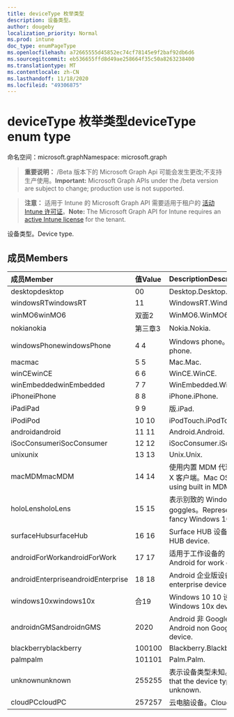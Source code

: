 ```yaml
---
title: deviceType 枚举类型
description: 设备类型。
author: dougeby
localization_priority: Normal
ms.prod: intune
doc_type: enumPageType
ms.openlocfilehash: a72665555d45852ec74cf78145e9f2baf92db6d6
ms.sourcegitcommit: eb536655ffd8d49ae258664f35c50a8263238400
ms.translationtype: MT
ms.contentlocale: zh-CN
ms.lasthandoff: 11/18/2020
ms.locfileid: "49306875"
---
```

# <a name="devicetype-enum-type"></a><span data-ttu-id="f881b-103">deviceType 枚举类型</span><span class="sxs-lookup"><span data-stu-id="f881b-103">deviceType enum type</span></span>

<span data-ttu-id="f881b-104">命名空间：microsoft.graph</span><span class="sxs-lookup"><span data-stu-id="f881b-104">Namespace: microsoft.graph</span></span>

> <span data-ttu-id="f881b-105">**重要说明：** /Beta 版本下的 Microsoft Graph Api 可能会发生更改;不支持生产使用。</span><span class="sxs-lookup"><span data-stu-id="f881b-105">**Important:** Microsoft Graph APIs under the /beta version are subject to change; production use is not supported.</span></span>

> <span data-ttu-id="f881b-106">**注意：** 适用于 Intune 的 Microsoft Graph API 需要适用于租户的 [活动 Intune 许可证](https://go.microsoft.com/fwlink/?linkid=839381)。</span><span class="sxs-lookup"><span data-stu-id="f881b-106">**Note:** The Microsoft Graph API for Intune requires an [active Intune license](https://go.microsoft.com/fwlink/?linkid=839381) for the tenant.</span></span>

<span data-ttu-id="f881b-107">设备类型。</span><span class="sxs-lookup"><span data-stu-id="f881b-107">Device type.</span></span>

## <a name="members"></a><span data-ttu-id="f881b-108">成员</span><span class="sxs-lookup"><span data-stu-id="f881b-108">Members</span></span>
|<span data-ttu-id="f881b-109">成员</span><span class="sxs-lookup"><span data-stu-id="f881b-109">Member</span></span>|<span data-ttu-id="f881b-110">值</span><span class="sxs-lookup"><span data-stu-id="f881b-110">Value</span></span>|<span data-ttu-id="f881b-111">Description</span><span class="sxs-lookup"><span data-stu-id="f881b-111">Description</span></span>|
|:---|:---|:---|
|<span data-ttu-id="f881b-112">desktop</span><span class="sxs-lookup"><span data-stu-id="f881b-112">desktop</span></span>|<span data-ttu-id="f881b-113">0</span><span class="sxs-lookup"><span data-stu-id="f881b-113">0</span></span>|<span data-ttu-id="f881b-114">Desktop.</span><span class="sxs-lookup"><span data-stu-id="f881b-114">Desktop.</span></span>|
|<span data-ttu-id="f881b-115">windowsRT</span><span class="sxs-lookup"><span data-stu-id="f881b-115">windowsRT</span></span>|<span data-ttu-id="f881b-116">1</span><span class="sxs-lookup"><span data-stu-id="f881b-116">1</span></span>|<span data-ttu-id="f881b-117">WindowsRT.</span><span class="sxs-lookup"><span data-stu-id="f881b-117">WindowsRT.</span></span>|
|<span data-ttu-id="f881b-118">winMO6</span><span class="sxs-lookup"><span data-stu-id="f881b-118">winMO6</span></span>|<span data-ttu-id="f881b-119">双面</span><span class="sxs-lookup"><span data-stu-id="f881b-119">2</span></span>|<span data-ttu-id="f881b-120">WinMO6.</span><span class="sxs-lookup"><span data-stu-id="f881b-120">WinMO6.</span></span>|
|<span data-ttu-id="f881b-121">nokia</span><span class="sxs-lookup"><span data-stu-id="f881b-121">nokia</span></span>|<span data-ttu-id="f881b-122">第三章</span><span class="sxs-lookup"><span data-stu-id="f881b-122">3</span></span>|<span data-ttu-id="f881b-123">Nokia.</span><span class="sxs-lookup"><span data-stu-id="f881b-123">Nokia.</span></span>|
|<span data-ttu-id="f881b-124">windowsPhone</span><span class="sxs-lookup"><span data-stu-id="f881b-124">windowsPhone</span></span>|<span data-ttu-id="f881b-125">4 </span><span class="sxs-lookup"><span data-stu-id="f881b-125">4</span></span>|<span data-ttu-id="f881b-126">Windows phone。</span><span class="sxs-lookup"><span data-stu-id="f881b-126">Windows phone.</span></span>|
|<span data-ttu-id="f881b-127">mac</span><span class="sxs-lookup"><span data-stu-id="f881b-127">mac</span></span>|<span data-ttu-id="f881b-128">5 </span><span class="sxs-lookup"><span data-stu-id="f881b-128">5</span></span>|<span data-ttu-id="f881b-129">Mac.</span><span class="sxs-lookup"><span data-stu-id="f881b-129">Mac.</span></span>|
|<span data-ttu-id="f881b-130">winCE</span><span class="sxs-lookup"><span data-stu-id="f881b-130">winCE</span></span>|<span data-ttu-id="f881b-131">6 </span><span class="sxs-lookup"><span data-stu-id="f881b-131">6</span></span>|<span data-ttu-id="f881b-132">WinCE.</span><span class="sxs-lookup"><span data-stu-id="f881b-132">WinCE.</span></span>|
|<span data-ttu-id="f881b-133">winEmbedded</span><span class="sxs-lookup"><span data-stu-id="f881b-133">winEmbedded</span></span>|<span data-ttu-id="f881b-134">7 </span><span class="sxs-lookup"><span data-stu-id="f881b-134">7</span></span>|<span data-ttu-id="f881b-135">WinEmbedded.</span><span class="sxs-lookup"><span data-stu-id="f881b-135">WinEmbedded.</span></span>|
|<span data-ttu-id="f881b-136">iPhone</span><span class="sxs-lookup"><span data-stu-id="f881b-136">iPhone</span></span>|<span data-ttu-id="f881b-137">8 </span><span class="sxs-lookup"><span data-stu-id="f881b-137">8</span></span>|<span data-ttu-id="f881b-138">iPhone.</span><span class="sxs-lookup"><span data-stu-id="f881b-138">iPhone.</span></span>|
|<span data-ttu-id="f881b-139">iPad</span><span class="sxs-lookup"><span data-stu-id="f881b-139">iPad</span></span>|<span data-ttu-id="f881b-140">9 </span><span class="sxs-lookup"><span data-stu-id="f881b-140">9</span></span>|<span data-ttu-id="f881b-141">版.</span><span class="sxs-lookup"><span data-stu-id="f881b-141">iPad.</span></span>|
|<span data-ttu-id="f881b-142">iPod</span><span class="sxs-lookup"><span data-stu-id="f881b-142">iPod</span></span>|<span data-ttu-id="f881b-143">10  </span><span class="sxs-lookup"><span data-stu-id="f881b-143">10</span></span>|<span data-ttu-id="f881b-144">iPodTouch.</span><span class="sxs-lookup"><span data-stu-id="f881b-144">iPodTouch.</span></span>|
|<span data-ttu-id="f881b-145">android</span><span class="sxs-lookup"><span data-stu-id="f881b-145">android</span></span>|<span data-ttu-id="f881b-146">11 </span><span class="sxs-lookup"><span data-stu-id="f881b-146">11</span></span>|<span data-ttu-id="f881b-147">Android.</span><span class="sxs-lookup"><span data-stu-id="f881b-147">Android.</span></span>|
|<span data-ttu-id="f881b-148">iSocConsumer</span><span class="sxs-lookup"><span data-stu-id="f881b-148">iSocConsumer</span></span>|<span data-ttu-id="f881b-149">12 </span><span class="sxs-lookup"><span data-stu-id="f881b-149">12</span></span>|<span data-ttu-id="f881b-150">iSocConsumer.</span><span class="sxs-lookup"><span data-stu-id="f881b-150">iSocConsumer.</span></span>|
|<span data-ttu-id="f881b-151">unix</span><span class="sxs-lookup"><span data-stu-id="f881b-151">unix</span></span>|<span data-ttu-id="f881b-152">13 </span><span class="sxs-lookup"><span data-stu-id="f881b-152">13</span></span>|<span data-ttu-id="f881b-153">Unix.</span><span class="sxs-lookup"><span data-stu-id="f881b-153">Unix.</span></span>|
|<span data-ttu-id="f881b-154">macMDM</span><span class="sxs-lookup"><span data-stu-id="f881b-154">macMDM</span></span>|<span data-ttu-id="f881b-155">14 </span><span class="sxs-lookup"><span data-stu-id="f881b-155">14</span></span>|<span data-ttu-id="f881b-156">使用内置 MDM 代理的 Mac OS X 客户端。</span><span class="sxs-lookup"><span data-stu-id="f881b-156">Mac OS X client using built in MDM agent.</span></span>|
|<span data-ttu-id="f881b-157">holoLens</span><span class="sxs-lookup"><span data-stu-id="f881b-157">holoLens</span></span>|<span data-ttu-id="f881b-158">15 </span><span class="sxs-lookup"><span data-stu-id="f881b-158">15</span></span>|<span data-ttu-id="f881b-159">表示别致的 Windows 10 goggles。</span><span class="sxs-lookup"><span data-stu-id="f881b-159">Representing the fancy Windows 10 goggles.</span></span>|
|<span data-ttu-id="f881b-160">surfaceHub</span><span class="sxs-lookup"><span data-stu-id="f881b-160">surfaceHub</span></span>|<span data-ttu-id="f881b-161">16 </span><span class="sxs-lookup"><span data-stu-id="f881b-161">16</span></span>|<span data-ttu-id="f881b-162">Surface HUB 设备。</span><span class="sxs-lookup"><span data-stu-id="f881b-162">Surface HUB device.</span></span>|
|<span data-ttu-id="f881b-163">androidForWork</span><span class="sxs-lookup"><span data-stu-id="f881b-163">androidForWork</span></span>|<span data-ttu-id="f881b-164">17 </span><span class="sxs-lookup"><span data-stu-id="f881b-164">17</span></span>|<span data-ttu-id="f881b-165">适用于工作设备的 Android。</span><span class="sxs-lookup"><span data-stu-id="f881b-165">Android for work device.</span></span>|
|<span data-ttu-id="f881b-166">androidEnterprise</span><span class="sxs-lookup"><span data-stu-id="f881b-166">androidEnterprise</span></span>|<span data-ttu-id="f881b-167">18 </span><span class="sxs-lookup"><span data-stu-id="f881b-167">18</span></span>|<span data-ttu-id="f881b-168">Android 企业版设备。</span><span class="sxs-lookup"><span data-stu-id="f881b-168">Android enterprise device.</span></span>|
|<span data-ttu-id="f881b-169">windows10x</span><span class="sxs-lookup"><span data-stu-id="f881b-169">windows10x</span></span>|<span data-ttu-id="f881b-170">合</span><span class="sxs-lookup"><span data-stu-id="f881b-170">19</span></span>|<span data-ttu-id="f881b-171">Windows 10 10 设备。</span><span class="sxs-lookup"><span data-stu-id="f881b-171">Windows 10x device.</span></span>|
|<span data-ttu-id="f881b-172">androidnGMS</span><span class="sxs-lookup"><span data-stu-id="f881b-172">androidnGMS</span></span>|<span data-ttu-id="f881b-173">20</span><span class="sxs-lookup"><span data-stu-id="f881b-173">20</span></span>|<span data-ttu-id="f881b-174">Android 非 Google 托管设备。</span><span class="sxs-lookup"><span data-stu-id="f881b-174">Android non Google managed device.</span></span>|
|<span data-ttu-id="f881b-175">blackberry</span><span class="sxs-lookup"><span data-stu-id="f881b-175">blackberry</span></span>|<span data-ttu-id="f881b-176">100</span><span class="sxs-lookup"><span data-stu-id="f881b-176">100</span></span>|<span data-ttu-id="f881b-177">Blackberry.</span><span class="sxs-lookup"><span data-stu-id="f881b-177">Blackberry.</span></span>|
|<span data-ttu-id="f881b-178">palm</span><span class="sxs-lookup"><span data-stu-id="f881b-178">palm</span></span>|<span data-ttu-id="f881b-179">101</span><span class="sxs-lookup"><span data-stu-id="f881b-179">101</span></span>|<span data-ttu-id="f881b-180">Palm.</span><span class="sxs-lookup"><span data-stu-id="f881b-180">Palm.</span></span>|
|<span data-ttu-id="f881b-181">unknown</span><span class="sxs-lookup"><span data-stu-id="f881b-181">unknown</span></span>|<span data-ttu-id="f881b-182">255</span><span class="sxs-lookup"><span data-stu-id="f881b-182">255</span></span>|<span data-ttu-id="f881b-183">表示设备类型未知。</span><span class="sxs-lookup"><span data-stu-id="f881b-183">Represents that the device type is unknown.</span></span>|
|<span data-ttu-id="f881b-184">cloudPC</span><span class="sxs-lookup"><span data-stu-id="f881b-184">cloudPC</span></span>|<span data-ttu-id="f881b-185">257</span><span class="sxs-lookup"><span data-stu-id="f881b-185">257</span></span>|<span data-ttu-id="f881b-186">云电脑设备。</span><span class="sxs-lookup"><span data-stu-id="f881b-186">Cloud PC device.</span></span>|




